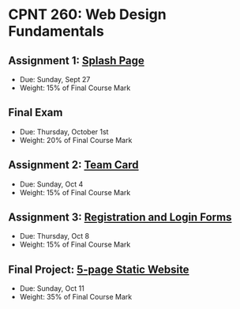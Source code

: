 # CPNT 260: Web Design Fundamentals
## Assignment 1: [Splash Page](assignment-1)
- Due: Sunday, Sept 27
- Weight: 15% of Final Course Mark

## Final Exam
- Due: Thursday, October 1st
- Weight: 20% of Final Course Mark

## Assignment 2: [Team Card](assignment-2)
- Due: Sunday, Oct 4
- Weight: 15% of Final Course Mark

## Assignment 3: [Registration and Login Forms](assignment-3)
- Due: Thursday, Oct 8
- Weight: 15% of Final Course Mark

## Final Project: [5-page Static Website](final)
- Due: Sunday, Oct 11
- Weight: 35% of Final Course Mark

